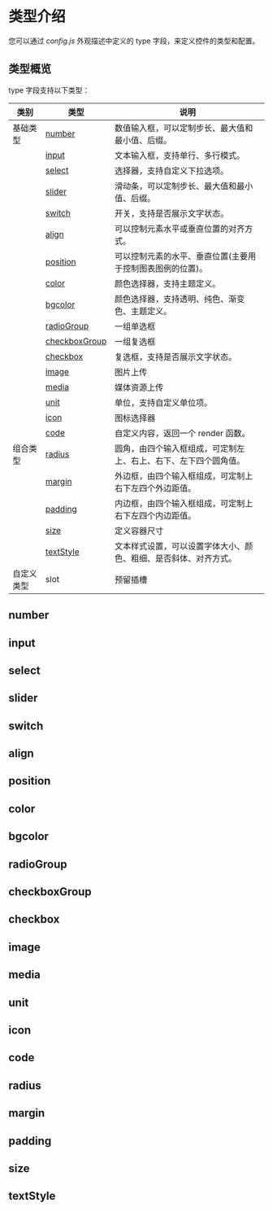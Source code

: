 # 类型介绍

您可以通过 _config.js_ 外观描述中定义的 type 字段，来定义控件的类型和配置。

## 类型概览

type 字段支持以下类型：

| 类别       | 类型                            | 说明                                                             |
| ---------- | ------------------------------- | ---------------------------------------------------------------- |
| 基础类型   | [number](#number)               | 数值输入框，可以定制步长、最大值和最小值、后缀。                 |
|            | [input](#input)                 | 文本输入框，支持单行、多行模式。                                 |
|            | [select](#select)               | 选择器，支持自定义下拉选项。                                     |
|            | [slider](#slider)               | 滑动条，可以定制步长、最大值和最小值、后缀。                     |
|            | [switch](#switch)               | 开关，支持是否展示文字状态。                                     |
|            | [align](#align)                 | 可以控制元素水平或垂直位置的对齐方式。                           |
|            | [position](#position)           | 可以控制元素的水平、垂直位置(主要用于控制图表图例的位置)。       |
|            | [color](#color)                 | 颜色选择器，支持主题定义。                                       |
|            | [bgcolor](#bgcolor)             | 颜色选择器，支持透明、纯色、渐变色、主题定义。                   |
|            | [radioGroup](#radiogroup)       | 一组单选框                                                       |
|            | [checkboxGroup](#checkboxgroup) | 一组复选框                                                       |
|            | [checkbox](#checkbox)           | 复选框，支持是否展示文字状态。                                   |
|            | [image](#image)                 | 图片上传                                                         |
|            | [media](#media)                 | 媒体资源上传                                                     |
|            | [unit](#unit)                   | 单位，支持自定义单位项。                                         |
|            | [icon](#icon)                   | 图标选择器                                                       |
|            | [code](#code)                   | 自定义内容，返回一个 render 函数。                               |
| 组合类型   | [radius](#radius)               | 圆角，由四个输入框组成，可定制左上、右上、右下、左下四个圆角值。 |
|            | [margin](#margin)               | 外边框，由四个输入框组成，可定制上右下左四个外边距值。           |
|            | [padding](#padding)             | 内边框，由四个输入框组成，可定制上右下左四个内边距值。           |
|            | [size](#padding)                | 定义容器尺寸                                                     |
|            | [textStyle](#textstyle)         | 文本样式设置，可以设置字体大小、颜色、粗细、是否斜体、对齐方式。 |
| 自定义类型 | slot                            | 预留插槽                                                         |

<script setup>

let baseFiles=[{name:'name',disName:'名称',type:'string',required:false,defaultValue:'',remark:''},
    {name:'type',disName:'类型',type:'string',required:true,defaultValue:'',remark:''}];
let numFiles=[ {name:'max',disName:'最大值',type:'number',required:false,defaultValue:'',remark:''},
    {name:'min',disName:'最小值',type:'number',required:false,defaultValue:'',remark:''},
    {name:'step',disName:'步长',type:'number',required:false,defaultValue:'',remark:''},
    {name:'unit',disName:'后缀',type:'string',required:false,defaultValue:'',remark:''}];
let imgBaseUrl = '/images/guide/type/'


let baseType = {
  number: {
    description: "数值输入框，可以定制步长、最大值和最小值、后缀。",
    files: [
      ...baseFiles,
      ...numFiles
    ],
    value: '',
    img: `${imgBaseUrl}number.png`,
    code: {
      name: "数字框",
      type: "number",
      unit: "px",
    }
  },
  input: {
    description: "文本输入框，支持单行、多行模式。",
    files: [
      ...baseFiles,
      { name: 'rows', disName: '显示行数', type: 'number', required: false, defaultValue: '1', remark: '' },
    ],
    value: '',
    img: `${imgBaseUrl}input.png`,
    code: {
      name: "输入框",
      type: "input",
      row: 3
    }
  },
  select: {
    description: "选择器，支持自定义下拉选项。",
    files: [
      ...baseFiles,
      { name: 'options', disName: '选项列表', type: 'Array', required: true, defaultValue: '', remark: '每一项都包含text和value，text表示显示文本，value表示文本的值。' },
    ],
    value: '',
    img: `${imgBaseUrl}select.png`,
    code: {
      name: "下拉框",
      type: "select",
      "options": [
        {
          "value": 1,
          "text": "选项一"
        },
        {
          "value": 2,
          "text": "选项二"
        }
      ]
    }
  },
  slider: {
    description: "滑动条，可以定制步长、最大值和最小值、后缀。",
    files: [
      ...baseFiles,
      ...numFiles
    ],
    value: '',
    img: `${imgBaseUrl}slider.png`,
    code: {
      name: "滑动输入条",
      type: "slider",
      min: 0,
      max: 50,
      step: 1,
      unit: "%"
    }
  },
  switch1: {
    description: "开关，支持是否展示文字状态。",
    files: [
      ...baseFiles
    ],
    value: '',
    img: `${imgBaseUrl}switch.png`,
    code: {
      name: "开关",
      type: "switch"
    }
  }, 
  align: {
    description: "可以控制元素水平或垂直位置的对齐方式。",
    files: [
      ...baseFiles,
       { name: 'mode', disName: '模式', type: 'string', required: false, defaultValue: 'h', remark: 'h：水平对齐方式，v：垂直对齐方式。' }
    ],
    value: 'left',
    img: `${imgBaseUrl}align.png`,
    code: {
      name: "元素位置",
      type: "align",
      mode: 'h'
    }
  },position: {
    description: "可以控制元素的水平、垂直位置(主要用于控制图表图例的位置)。",
    files: [
      ...baseFiles
    ],
    value: {
      left: "center",
      top: "top"
    },
    img: `${imgBaseUrl}position.png`,
    code: {
      name: "元素位置",
      type: "position"
    }
  },
  color: {
    description: "颜色选择器，支持主题定义。",
    files: [
      ...baseFiles,
      { name: 'theme', disName: '主题配置', type: 'object', required: false, defaultValue: '', remark: '根据 theme 配置，初始化颜色默认值。',
      children:{
        description:"theme对象属性，具体参数主题应用模块",
        files:[
          { name: 'key', disName: '主题字段', type: 'string', required: true, defaultValue: '', remark: '主题字段。'},
          { name: 'opacity', disName: '透明度', type: 'number', required: false, defaultValue: '1', remark: '颜色透明度，0-1的值。'}
        ]
      }}  
    ],
    value: '',
    img: `${imgBaseUrl}color.png`,
    code: {
      name: "颜色选择",
      type: "color",
      theme: {
        key: "color",
        opacity: 1
      }
    }
  },
  bgcolor: {
    description: "颜色选择器，支持透明、纯色、渐变色、主题定义。",
    files: [
      ...baseFiles,
      { name: 'theme', disName: '主题配置', type: 'object', required: false, defaultValue: '', remark: '根据 theme 配置，初始化颜色默认值。',
      children:{
        description:"theme对象属性，具体参数主题应用模块",
        files:[
          { name: 'type', disName: '类型', type: 'string', required: false, defaultValue: 'linear', remark: 'linear：线性渐变，radial：径向渐变'},
          { name: 'degree', disName: '旋转角度', type: 'number', required: false, defaultValue: '0', remark: '旋转角度'},
          { name: 'points', disName: '一组点集合', type: 'Array', required: false, defaultValue: '', remark: '每一项都包含key和opacity，key表示主题字段，opacity表示透明度。'}
        ]
      }}
    ],
    value: {
      style: "linear-gradient(90deg,rgba(17,95,234,0.3) 0%,rgba(17,95,234,0.1) 100%"
    },
    img: `${imgBaseUrl}bgcolor.png`,
    code: {
      name: "颜色选择",
      type: "bgcolor",
      theme: {
        type: "linear",
        degree: 90,
        points: [
          {
            key: "color",
            opacity: 0.3
          },
          {
            key: "color",
            opacity: 0.1
          }
        ]
      }
    }
  },
  radioGroup: {
    description: "一组单选框。",
    files: [
      ...baseFiles,
      { name: 'options', disName: '选项列表', type: 'Array', required: true, defaultValue: '', remark: '每一项都包含text和value，text表示显示文本，value表示文本的值。' }
    ],
    value: '',
    img: `${imgBaseUrl}radioGroup.png`,
    code: {
      name: "单选项",
      type: "radioGroup",
      options: [
        {
          "value": 1,
          "text": "选项一"
        },
        {
          "value": 2,
          "text": "选项二"
        }
      ]
    }
  },
  checkboxGroup: {
    description: "一组复选框。",
    files: [
      ...baseFiles,
      { name: 'options', disName: '选项列表', type: 'Array', required: true, defaultValue: '', remark: '每一项都包含text、value和key。text表示显示文本，value表示文本的值，key表示字段名称。' }
    ],
    value: {
      field1: true,
      field2: true
    },
    img: `${imgBaseUrl}checkboxGroup.png`,
    code: {
      name: "复选框",
      type: "checkboxGroup",
      options: [
        {
          value: 1,
          text: "选项一",
          key: "field1"
        },
        {
          value: 2,
          text: "选项二",
          key: "field2"
        }
      ],
    }
  },
  checkbox: {
    description: "复选框，支持是否展示文字状态。",
    files: [
      ...baseFiles,
      { name: 'text', disName: '文本', type: 'string', required: false, defaultValue: '', remark: '' }
    ],
    value: 'true|false',
    img: `${imgBaseUrl}checkbox.png`,
    code: {
      type: "checkbox",
      text: "控制隐藏显示"
    }
  },
  image: {
    description: "图片上传",
    files: [
      ...baseFiles
    ],
    value: '',
    img: `${imgBaseUrl}image.png`,
    code: {
      name: "图片",
      type: "image",
    }
  },
  media: {
    description: "媒体资源上传",
    files: [
      ...baseFiles
    ],
    value: '',
    img: `${imgBaseUrl}media.png`,
    code: {
      name: "媒体",
      type: "media",
    }
  },
  unit: {
    description: "单位，支持自定义单位项。",
    files: [
      ...baseFiles,
      { name: 'options', disName: '选项列表', type: 'Array', required: true, defaultValue: '', remark: '每一项都包含text和value，text表示显示文本，value表示文本的值。' }
    ],
    value: {
      value: 50,
      unit: "px"
    },
    img: `${imgBaseUrl}unit.png`,
    code: {
      name: "单位",
      type: "unit",
      options: [
        {
          "value": 1,
          "text": "%"
        },
        {
          "value": 2,
          "text": "px"
        }
      ]
    }
  },
  icon: {
    description: "图标选择器",
    files: [
      ...baseFiles
    ],
    value: {
      name: "收藏",
      value: "bangong_shoucang"
    },
    img: `${imgBaseUrl}icon.png`,
    code: {
      name: "图标选择",
      type: "icon"
    }
  }
}

let groupType = {
  radius: {
    description: "圆角，由四个输入框组成，可定制左上、右上、右下、左下四个圆角值。",
    files: [
      ...baseFiles
    ],
    value: [
      {
        "val": 5,
        "unit": "px"
      },
      {
        "val": 5,
        "unit": "px"
      },
      {
        "val": 5,
        "unit": "px"
      },
      {
        "val": 5,
        "unit": "px"
      }
    ],
    img: `${imgBaseUrl}radius.png`,
    code: {
      name: "圆角",
      type: "radius"
    }
  },
  margin: {
    description: "外边框，由四个输入框组成，可定制上右下左四个外边距值。",
    files: [
      ...baseFiles
    ],
    value: [
      {
        "val": 0,
        "unit": "px"
      },
      {
        "val": 0,
        "unit": "px"
      },
      {
        "val": 0,
        "unit": "px"
      },
      {
        "val": 0,
        "unit": "px"
      }
    ],
    img: `${imgBaseUrl}margin.png`,
    code: {
      name: "边距",
      type: "margin"
    }
  },
  padding: {
    description: "内边框，由四个输入框组成，可定制上右下左四个内边距值。",
    files: [
      ...baseFiles
    ],
    value: [
      {
        "val": 0,
        "unit": "px"
      },
      {
        "val": 0,
        "unit": "px"
      },
      {
        "val": 0,
        "unit": "px"
      },
      {
        "val": 0,
        "unit": "px"
      }
    ],
    img: `${imgBaseUrl}margin.png`,
    code: {
      name: "内边框",
      type: "padding"
    }
  },
  size: {
    description: "定义容器尺寸",
    files: [
      ...baseFiles
    ],
    value: [20, 20],
    img: `${imgBaseUrl}size.png`,
    code: {
      name: "尺寸",
      type: "size"
    }
  },
  textStyle: {
    description: "文本样式设置，可以设置字体大小、颜色、粗细、是否斜体、对齐方式。",
    files: [
      ...baseFiles
    ],
    value: {
      fontFamily: "Microsoft YaHei",
      fontSize: 14,
      color: "#000000",
      textAlign: "left",
      fontWeight: "normal",
      fontStyle: "normal"
    },
    img: `${imgBaseUrl}textStyle.png`,
    code: {
      name: "文本样式",
      type: "textStyle"
    }
  }
}

let customType={
  code:{
    description: "自定义内容，返回值为一个标准的 render 函数。",
    files: [
      ...baseFiles
    ],
    value:{
      jscode: "return h(\"div\",\"测试数据\")"
    },
    img: `${imgBaseUrl}code.png`,
    code: {
      name: "自定义内容",
      type: "code"
    }
  }
}

</script>

## number

<guide-type-detail :config="baseType.number"  :src="$withBase(baseType.number.img)"/>

## input

<guide-type-detail :config="baseType.input"  :src="$withBase(baseType.input.img)"/>

## select

<guide-type-detail :config="baseType.select"  :src="$withBase(baseType.select.img)"/>

## slider

<guide-type-detail :config="baseType.slider"  :src="$withBase(baseType.slider.img)"/>

## switch

<guide-type-detail :config="baseType.switch1"  :src="$withBase(baseType.switch1.img)"/>

## align

<guide-type-detail :config="baseType.align"  :src="$withBase(baseType.align.img)"/>

## position

<guide-type-detail :config="baseType.position"  :src="$withBase(baseType.position.img)"/>

## color

<guide-type-detail :config="baseType.color"  :src="$withBase(baseType.color.img)"/>

## bgcolor

<guide-type-detail :config="baseType.bgcolor"  :src="$withBase(baseType.bgcolor.img)"/>

## radioGroup

<guide-type-detail :config="baseType.radioGroup"  :src="$withBase(baseType.radioGroup.img)"/>

## checkboxGroup

<guide-type-detail :config="baseType.checkboxGroup"  :src="$withBase(baseType.checkboxGroup.img)"/>

## checkbox

<guide-type-detail :config="baseType.checkbox"  :src="$withBase(baseType.checkbox.img)"/>

## image

<guide-type-detail :config="baseType.image"  :src="$withBase(baseType.image.img)"/>

## media

<guide-type-detail :config="baseType.media"  :src="$withBase(baseType.media.img)"/>

## unit

<guide-type-detail :config="baseType.unit"  :src="$withBase(baseType.unit.img)"/>

## icon

<guide-type-detail :config="baseType.icon"  :src="$withBase(baseType.icon.img)"/>

## code

<guide-type-detail :config="customType.code"  :src="$withBase(customType.code.img)"/>

## radius

<guide-type-detail :config="groupType.radius"  :src="$withBase(groupType.radius.img)"/>

## margin

<guide-type-detail :config="groupType.margin"  :src="$withBase(groupType.margin.img)"/>

## padding

<guide-type-detail :config="groupType.padding"  :src="$withBase(groupType.margin.img)"/>

## size

<guide-type-detail :config="groupType.size"  :src="$withBase(groupType.size.img)"/>

## textStyle

<guide-type-detail :config="groupType.textStyle"  :src="$withBase(groupType.textStyle.img)"/>
